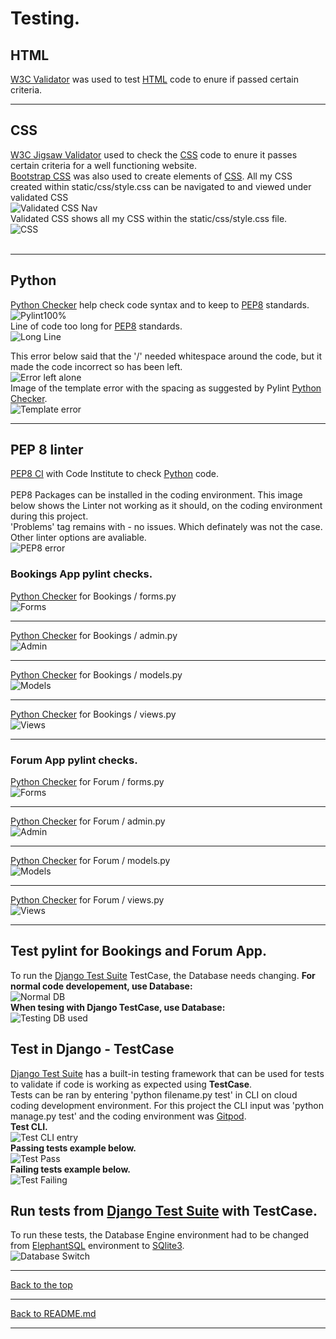 # Testing.


## HTML

[W3C Validator](https://validator.w3.org/) was used to test [HTML](https://www.w3schools.com/html) code to enure if passed certain criteria.

<hr>


## CSS

[W3C Jigsaw Validator](https://jigsaw.w3.org/css-validator/) used to check the [CSS](https://www.w3schools.com/Css) code to enure it passes certain criteria for a well functioning website.<br>
[Bootstrap CSS](https://getbootstrap.com/) was also used to create elements of [CSS](https://www.w3schools.com/Css).
All my CSS created within static/css/style.css can be navigated to and viewed under validated CSS<br>
![Validated CSS Nav](media/testing-images/ValidatedCSSTitle.png)<br>
Validated CSS shows all my CSS within the static/css/style.css file.<br>
![CSS](media/testing-images/ValidatedCSS.png)<br>
<br>
<hr>


## Python

[Python Checker](https://www.pythonchecker.com/) help check code syntax and to keep to [PEP8](https://pep8.org) standards.<br>
![Pylint100%](media/testing-images/pylint100.png)<br>
Line of code too long for [PEP8](https://pep8.org) standards.<br>
![Long Line](media/testing-images/pylintlongline.png)<br>


This error below said that the '/' needed whitespace around the code, but it made the code incorrect so has been left.<br>
![Error left alone](media/testing-images/Pylinterror.png)<br>
Image of the template error with the spacing as suggested by Pylint [Python Checker](https://www.pythonchecker.com/).<br>
![Template error](media/testing-images/TemplateError.png)

<hr>


## PEP 8 linter

[PEP8 CI](https://pep8ci.herokuapp.com/) with Code Institute to check [Python](https://www.python.org) code.<br>
<br>
PEP8 Packages can be installed in the coding environment. This image below shows the Linter not working as it should, on the coding environment during this project.<br>
'Problems' tag remains with - no issues. Which definately was not the case. Other linter options are avaliable.<br>
![PEP8 error](media/testing-images/PEP8%26FLAKE8Check.png)
<br>


### Bookings App pylint checks.

[Python Checker](https://www.pythonchecker.com/) for Bookings / forms.py<br>
![Forms](/media/testing-images/PYBookingForms.png)<br>
<hr>

[Python Checker](https://www.pythonchecker.com/) for Bookings / admin.py<br>
![Admin](/media/testing-images/PYBookingAdmin.png)<br>
<hr>

[Python Checker](https://www.pythonchecker.com/) for Bookings / models.py<br>
![Models](/media/testing-images/PYBookingModels.png)<br>
<hr>

[Python Checker](https://www.pythonchecker.com/) for Bookings / views.py<br>
![Views](/media/testing-images/PYBookingViews.png)<br>
<hr>


### Forum App pylint checks.

[Python Checker](https://www.pythonchecker.com/) for Forum / forms.py<br>
![Forms](/media/testing-images/PYForumForms.png)<br>
<hr>

[Python Checker](https://www.pythonchecker.com/) for Forum / admin.py<br>
![Admin](/media/testing-images/PYForumAdmin.png)<br>
<hr>

[Python Checker](https://www.pythonchecker.com/) for Forum / models.py<br>
![Models](/media/testing-images/PYForumModels.png)<br>
<hr>

[Python Checker](https://www.pythonchecker.com/) for Forum / views.py<br>
![Views](/media/testing-images/PYForumViews.png)<br>
<hr>


## Test pylint for Bookings and Forum App.

To run the [Django Test Suite](https://docs.djangoproject.com/en/4.2/topics/testing/) TestCase, the Database needs changing.
**For normal code developement, use Database:**<br>
![Normal DB](media/testing-images/RunDB.png)<br>
**When tesing with Django TestCase, use Database:**<br>
![Testing DB used](media/testing-images/RunDBTest.png)<br>


## Test in Django - TestCase

[Django Test Suite](https://docs.djangoproject.com/en/4.2/topics/testing/) has a built-in testing framework that can be used for tests to validate if code is working as expected using **TestCase**.<br>
Tests can be ran by entering 'python filename.py test' in CLI on cloud coding development environment. For this project the CLI input was 'python manage.py test' and the coding environment was [Gitpod](https://www.gitpod.io).<br>
**Test CLI.**<br>
![Test CLI entry](media/testing-images/TestCLI.png)<br>
**Passing tests example below.**<br>
![Test Pass](media/testing-images/TestPass.png)<br>
**Failing tests example below.**<br>
![Test Failing](media/testing-images/TestFail.png)<br>


## Run tests from [Django Test Suite](https://docs.djangoproject.com/en/4.2/topics/testing/) with TestCase.

To run these tests, the Database Engine environment had to be changed from [ElephantSQL](https://www.elephantsql.com) environment to [SQlite3](https://sqlite.org).<br>
![Database Switch](media/testing-images/DBswitchTest.png)
<br>

<hr>

[Back to the top](#testing)

<hr>

[Back to README.md](README.md)

<hr>